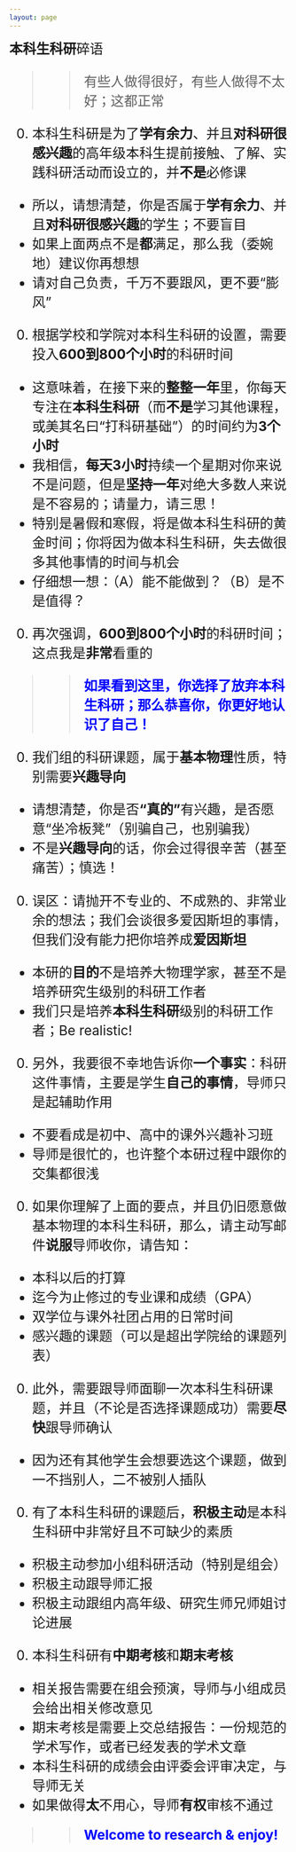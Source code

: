 ```yaml
---
layout: page
---
```


<big><big><big> **本科生科研**碎语

>> 有些人做得很好，有些人做得不太好；这都正常

0. 本科生科研是为了**学有余力**、并且**对科研很感兴趣**的高年级本科生提前接触、了解、实践科研活动而设立的，并**不是**必修课
  - 所以，请想清楚，你是否属于**学有余力**、并且**对科研很感兴趣**的学生；不要盲目
  - 如果上面两点不是**都**满足，那么我（委婉地）建议你再想想
  - 请对自己负责，千万不要跟风，更不要“膨风”

0. 根据学校和学院对本科生科研的设置，需要投入**600到800个小时**的科研时间
  - 这意味着，在接下来的**整整一年**里，你每天专注在**本科生科研**（而**不是**学习其他课程，或美其名曰“打科研基础”）的时间约为**3个小时**
  - 我相信，**每天3小时**持续一个星期对你来说不是问题，但是**坚持一年**对绝大多数人来说是不容易的；请量力，请三思！
  - 特别是暑假和寒假，将是做本科生科研的黄金时间；你将因为做本科生科研，失去做很多其他事情的时间与机会
  - 仔细想一想：（A）能不能做到？（B）是不是值得？

0. 再次强调，**600到800个小时**的科研时间；这点我是**非常**看重的

>> <font color="blue"><b>如果看到这里，你选择了放弃本科生科研；那么恭喜你，你更好地认识了自己！</b></font>

0. 我们组的科研课题，属于**基本物理**性质，特别需要**兴趣导向**
  - 请想清楚，你是否<b>“真的”</b>有兴趣，是否愿意“坐冷板凳”（别骗自己，也别骗我）
  - 不是**兴趣导向**的话，你会过得很辛苦（甚至痛苦）；慎选！

0. 误区：请抛开不专业的、不成熟的、非常业余的想法；我们会谈很多爱因斯坦的事情，但我们没有能力把你培养成**爱因斯坦**
  - 本研的**目的**不是培养大物理学家，甚至不是培养研究生级别的科研工作者
  - 我们只是培养**本科生科研**级别的科研工作者；Be realistic!

0. 另外，我要很不幸地告诉你**一个事实**：科研这件事情，主要是学生**自己的事情**，导师只是起辅助作用
  - 不要看成是初中、高中的课外兴趣补习班
  - 导师是很忙的，也许整个本研过程中跟你的交集都很浅

0. 如果你理解了上面的要点，并且仍旧愿意做基本物理的本科生科研，那么，请主动写邮件**说服**导师收你，请告知：
  - 本科以后的打算
  - 迄今为止修过的专业课和成绩（GPA）
  - 双学位与课外社团占用的日常时间
  - 感兴趣的课题（可以是超出学院给的课题列表）

0. 此外，需要跟导师面聊一次本科生科研课题，并且（不论是否选择课题成功）需要**尽快**跟导师确认
  - 因为还有其他学生会想要选这个课题，做到一不挡别人，二不被别人插队

0. 有了本科生科研的课题后，**积极主动**是本科生科研中非常好且不可缺少的素质
  - 积极主动参加小组科研活动（特别是组会）
  - 积极主动跟导师汇报
  - 积极主动跟组内高年级、研究生师兄师姐讨论进展

0. 本科生科研有**中期考核**和**期末考核**
  - 相关报告需要在组会预演，导师与小组成员会给出相关修改意见
  - 期末考核是需要上交总结报告：一份规范的学术写作，或者已经发表的学术文章
  - 本科生科研的成绩会由评委会评审决定，与导师无关
  - 如果做得**太**不用心，导师**有权**审核不通过

>> <font color="blue"><b>Welcome to research & enjoy!</b></font>